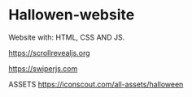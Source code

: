 # Hallowen-website
Website with: HTML, CSS AND JS.



https://scrollrevealjs.org

https://swiperjs.com

ASSETS
https://iconscout.com/all-assets/halloween
